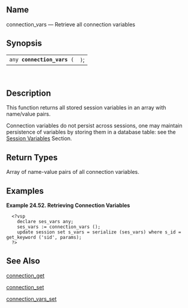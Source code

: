 <div>

<div>

</div>

<div>

## Name

connection_vars — Retrieve all connection variables

</div>

<div>

## Synopsis

<div>

|                                 |      |
|---------------------------------|------|
| `any `**`connection_vars`**` (` | `)`; |

<div>

 

</div>

</div>

</div>

<div>

## Description

This function returns all stored session variables in an array with
name/value pairs.

Connection variables do not persist across sessions, one may maintain
persistence of variables by storing them in a database table: see the
<a href="ch-webappdevelopment.html#wssessman" class="link"
title="14.1.4. Session Management">Session Variables</a> Section.

</div>

<div>

## Return Types

Array of name-value pairs of all connection variables.

</div>

<div>

## Examples

<div>

**Example 24.52. Retrieving Connection Variables**

<div>

``` programlisting
  <?vsp
    declare ses_vars any;
    ses_vars := connection_vars ();
    update session set s_vars = serialize (ses_vars) where s_id = get_keyword ('sid', params);
  ?>
```

</div>

</div>

  

</div>

<div>

## See Also

<a href="fn_connection_get.html" class="link"
title="connection_get">connection_get</a>

<a href="fn_connection_set.html" class="link"
title="connection_set">connection_set</a>

<a href="fn_connection_vars_set.html" class="link"
title="connection_vars_set">connection_vars_set</a>

</div>

</div>
